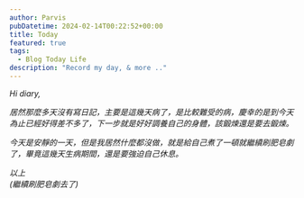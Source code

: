 ```yaml
---
author: Parvis
pubDatetime: 2024-02-14T00:22:52+00:00
title: Today
featured: true
tags:
  - Blog Today Life
description: "Record my day, & more .."
---
```


_Hi diary,_      

_居然那麼多天沒有寫日記，主要是這幾天病了，是比較難受的病，慶幸的是到今天為止已經好得差不多了，下一步就是好好調養自己的身體，該鍛煉還是要去鍛煉。_      

_今天是安靜的一天，但是我居然什麼都沒做，就是給自己煮了一頓就繼續刷肥皂劇了，畢竟這幾天生病期間，還是要強迫自己休息。_     

_以上_      
_(繼續刷肥皂劇去了)_       